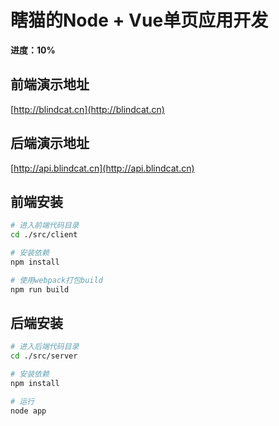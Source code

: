 # 瞎猫的Node + Vue单页应用开发
**进度：10%**

## 前端演示地址
[http://blindcat.cn](http://blindcat.cn)
## 后端演示地址
[http://api.blindcat.cn](http://api.blindcat.cn)

## 前端安装

``` bash
# 进入前端代码目录
cd ./src/client

# 安装依赖
npm install

# 使用webpack打包build
npm run build
```

## 后端安装

``` bash
# 进入后端代码目录
cd ./src/server

# 安装依赖
npm install

# 运行
node app
```